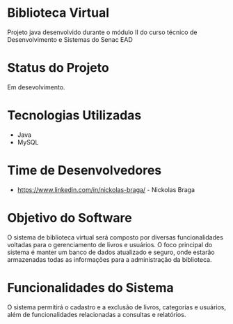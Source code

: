 # Biblioteca Virtual
Projeto java desenvolvido durante o módulo II do curso técnico de Desenvolvimento e Sistemas do Senac EAD

# Status do Projeto
Em desevolvimento.

# Tecnologias Utilizadas
- Java
- MySQL

# Time de Desenvolvedores
- https://www.linkedin.com/in/nickolas-braga/ - Nickolas Braga


# Objetivo do Software
O sistema de biblioteca virtual será composto por diversas funcionalidades voltadas
para o gerenciamento de livros e usuários. O foco principal do sistema é manter um
banco de dados atualizado e seguro, onde estarão armazenadas todas as informações
para a administração da biblioteca.

# Funcionalidades do Sistema
O sistema permitirá o cadastro e a exclusão de livros, categorias e usuários, além de funcionalidades relacionadas a consultas e
relatórios.
